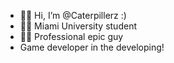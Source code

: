 - 👋😊  Hi, I’m @Caterpillerz :)
- 🔴🦅  Miami University student
- 🦖🎉  Professional epic guy
- Game developer in the developing!

<!---
Caterpillerz/Caterpillerz is a ✨ special ✨ repository because its `README.md` (this file) appears on your GitHub profile.
You can click the Preview link to take a look at your changes.
--->
